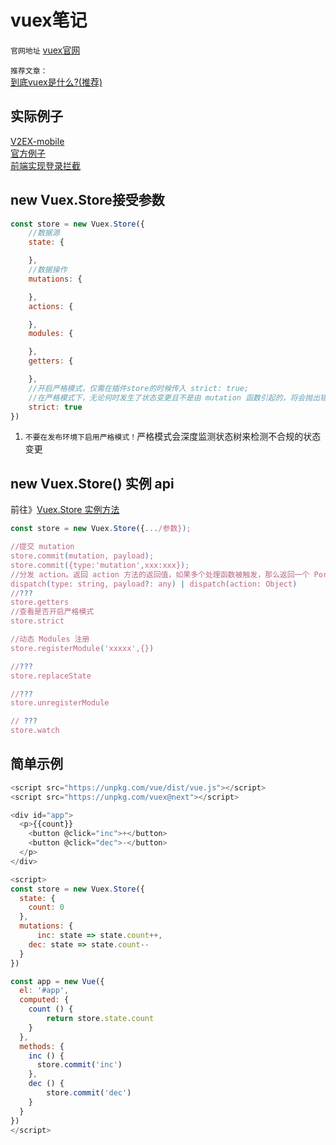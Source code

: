 # vuex笔记
`官网地址` [vuex官网](https://vuex.vuejs.org/zh-cn/)


`推荐文章：`<br>
[到底vuex是什么?(推荐)](https://segmentfault.com/a/1190000007516967?hmsr=toutiao.io&utm_medium=toutiao.io&utm_source=toutiao.io)

## 实际例子
[V2EX-mobile](https://github.com/Vincent1993/V2EX-mobile)<br>
[官方例子](https://github.com/vuejs/vue-hackernews-2.0)<br>
[前端实现登录拦截](https://github.com/superman66/vue-axios-github)


## new Vuex.Store接受参数
```javascript
const store = new Vuex.Store({
	//数据源
	state: {

	},
	//数据操作
	mutations: {

	},
	actions: {

	},
	modules: {

	},
	getters: {

	},	
	//开启严格模式，仅需在插件store的时候传入 strict: true;
	//在严格模式下，无论何时发生了状态变更且不是由 mutation 函数引起的，将会抛出错误
	strict: true
})
```
1. `不要在发布环境下启用严格模式！`严格模式会深度监测状态树来检测不合规的状态变更<br>


## new Vuex.Store() 实例 api
前往》[Vuex.Store 实例方法](https://vuex.vuejs.org/zh-cn/api.html)
```javascript
const store = new Vuex.Store({.../参数});

//提交 mutation
store.commit(mutation, payload);
store.commit({type:'mutation',xxx:xxx});
//分发 action。返回 action 方法的返回值，如果多个处理函数被触发，那么返回一个 Pormise。
dispatch(type: string, payload?: any) | dispatch(action: Object)
//???
store.getters
//查看是否开启严格模式
store.strict

//动态 Modules 注册
store.registerModule('xxxxx',{})

//???
store.replaceState

//???
store.unregisterModule

// ???
store.watch
```


## 简单示例
```javascript
<script src="https://unpkg.com/vue/dist/vue.js"></script>
<script src="https://unpkg.com/vuex@next"></script>

<div id="app">
  <p>{{count}}
    <button @click="inc">+</button>
    <button @click="dec">-</button>
  </p>
</div>

<script>
const store = new Vuex.Store({
  state: {
    count: 0
  },
  mutations: {
      inc: state => state.count++,
    dec: state => state.count--
  }
})

const app = new Vue({
  el: '#app',
  computed: {
    count () {
        return store.state.count
    }
  },
  methods: {
    inc () {
      store.commit('inc')
    },
    dec () {
        store.commit('dec')
    }
  }
})
</script>
```